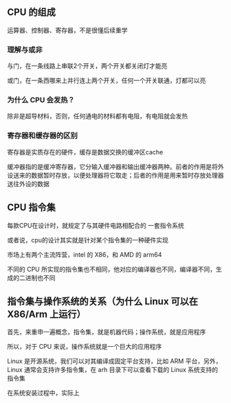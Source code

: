 

## CPU 的组成

运算器、控制器、寄存器，不是很懂后续重学

### 理解与或非

与门，在一条线路上串联2个开关，两个开关都关闭灯才能亮

或门，在一条西哪来上并行连上两个开关，任何一个开关联通，灯都可以亮

### 为什么 CPU 会发热？

除非是超导材料，否则，任何通电的材料都有电阻，有电阻就会发热

### 寄存器和缓存器的区别

寄存器是实质存在的硬件，缓存是数据交换的缓冲区cache

缓冲器指的是缓冲寄存器，它分输入缓冲器和输出缓冲器两种。前者的作用是将外设送来的数据暂时存放，以便处理器将它取走；后者的作用是用来暂时存放处理器送往外设的数据

## CPU 指令集

每款CPU在设计时，就规定了与其硬件电路相配合的 一套指令系统

或者说，cpu的设计其实就是针对某个指令集的一种硬件实现

市场上有两个主流阵营，intel 的 X86，和 AMD 的 arm64

不同的 CPU 所实现的指令集也不相同，他对应的编译器也不同，编译器不同，生成的二进制也不同

## 指令集与操作系统的关系（为什么 Linux 可以在 X86/Arm 上运行）

首先，来重申一遍概念，指令集，就是机器代码；操作系统，就是应用程序

所以，对于 CPU 来说，操作系统就是一个巨大的应用程序

Linux 是开源系统，我们可以对其编译成固定平台支持，比如 ARM 平台，另外，Linux 通常会支持许多指令集，在 arh 目录下可以查看下载的 Linux 系统支持的指令集

在系统安装过程中，实际上
